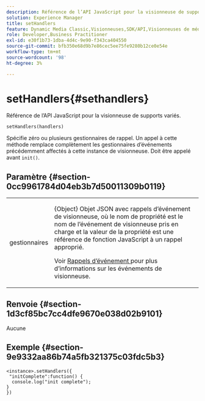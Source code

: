 ```yaml
---
description: Référence de l’API JavaScript pour la visionneuse de supports variés.
solution: Experience Manager
title: setHandlers
feature: Dynamic Media Classic,Visionneuses,SDK/API,Visionneuses de médias mixtes
role: Developer,Business Practitioner
exl-id: e30f1b73-1dba-4d4c-9e90-f343ca404550
source-git-commit: bfb350e68d9b7e86cec5ee75fe9280b12ce0e54e
workflow-type: tm+mt
source-wordcount: '98'
ht-degree: 3%

---
```


# setHandlers{#sethandlers}

Référence de l’API JavaScript pour la visionneuse de supports variés.

`setHandlers(handlers)`

Spécifie zéro ou plusieurs gestionnaires de rappel. Un appel à cette méthode remplace complètement les gestionnaires d’événements précédemment affectés à cette instance de visionneuse. Doit être appelé avant `init()`.

## Paramètre {#section-0cc9961784d04eb3b7d50011309b0119}

<table id="table_896DFF34A68A403DB93A6D597461A573"> 
 <tbody> 
  <tr> 
   <td colname="col1"> <p> <span class="codeph"> <span class="varname"> gestionnaires  </span> </span> </p> </td> 
   <td colname="col2"> <p> <span class="codeph"> {Object} Objet  </span> JSON avec rappels d’événement de visionneuse, où le nom de propriété est le nom de l’événement de visionneuse pris en charge et la valeur de la propriété est une référence de fonction JavaScript à un rappel approprié. </p> <p>Voir <a href="../../../c-html5-s7-aem-asset-viewers/c-html5-mixedmedia-viewer-about/c-html5-mixedmedia-event-callbacks.md#concept-273d2cddbb7144e284b618ffaf3deabc" format="dita" scope="local"> Rappels d’événement </a> pour plus d’informations sur les événements de visionneuse. </p> </td> 
  </tr> 
 </tbody> 
</table>

## Renvoie {#section-1d3cf85bc7cc4dfe9670e038d02b9101}

Aucune

## Exemple {#section-9e9332aa86b74a5fb321375c03fdc5b3}

```
<instance>.setHandlers({ 
 "initComplete":function() { 
  console.log("init complete"); 
} 
})
```
